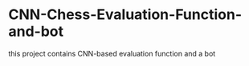# CNN-Chess-Evaluation-Function-and-bot
this project contains CNN-based evaluation function and a bot
